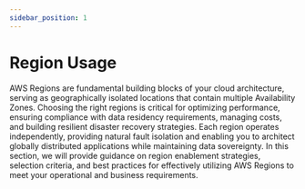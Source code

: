 ```yaml
---
sidebar_position: 1
---
```


# Region Usage

AWS Regions are fundamental building blocks of your cloud architecture, serving as geographically isolated locations that contain multiple Availability Zones. Choosing the right regions is critical for optimizing performance, ensuring compliance with data residency requirements, managing costs, and building resilient disaster recovery strategies. Each region operates independently, providing natural fault isolation and enabling you to architect globally distributed applications while maintaining data sovereignty. In this section, we will provide guidance on region enablement strategies, selection criteria, and best practices for effectively utilizing AWS Regions to meet your operational and business requirements.
